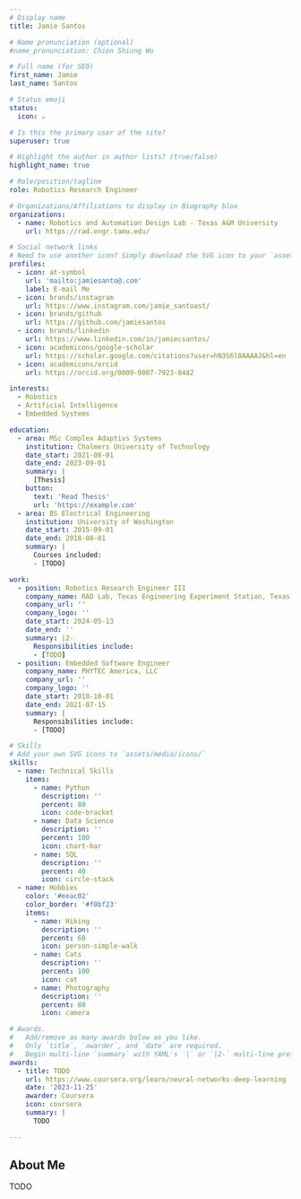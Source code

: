 ```yaml
---
# Display name
title: Jamie Santos

# Name pronunciation (optional)
#name_pronunciation: Chien Shiung Wu

# Full name (for SEO)
first_name: Jamie
last_name: Santos

# Status emoji
status:
  icon: ☕️

# Is this the primary user of the site?
superuser: true

# Highlight the author in author lists? (true/false)
highlight_name: true

# Role/position/tagline
role: Robotics Research Engineer

# Organizations/Affiliations to display in Biography blox
organizations:
  - name: Robotics and Automation Design Lab - Texas A&M University
    url: https://rad.engr.tamu.edu/

# Social network links
# Need to use another icon? Simply download the SVG icon to your `assets/media/icons/` folder.
profiles:
  - icon: at-symbol
    url: 'mailto:jamiesanto@.com'
    label: E-mail Me
  - icon: brands/instagram
    url: https://www.instagram.com/jamie_santoast/
  - icon: brands/github
    url: https://github.com/jamiesantos
  - icon: brands/linkedin
    url: https://www.linkedin.com/in/jamiecsantos/
  - icon: academicons/google-scholar
    url: https://scholar.google.com/citations?user=hN3S6l0AAAAJ&hl=en
  - icon: academicons/orcid
    url: https://orcid.org/0009-0007-7923-8482

interests:
  - Robotics
  - Artificial Intelligence
  - Embedded Systems

education:
  - area: MSc Complex Adaptivs Systems
    institution: Chalmers University of Technology
    date_start: 2021-08-01
    date_end: 2023-09-01
    summary: |
      [Thesis]
    button:
      text: 'Read Thesis'
      url: 'https://example.com'
  - area: BS Electrical Engineering
    institution: University of Washington
    date_start: 2015-09-01
    date_end: 2018-08-01
    summary: |
      Courses included:
      - [TODO]

work:
  - position: Robotics Research Engineer III
    company_name: RAD Lab, Texas Engineering Experiment Station, Texas A&M
    company_url: ''
    company_logo: ''
    date_start: 2024-05-13
    date_end: ''
    summary: |2-
      Responsibilities include:
      - [TODO]
  - position: Embedded Software Engineer
    company_name: PHYTEC America, LLC
    company_url: ''
    company_logo: ''
    date_start: 2018-10-01
    date_end: 2021-07-15
    summary: |
      Responsibilities include:
      - [TODO]

# Skills
# Add your own SVG icons to `assets/media/icons/`
skills:
  - name: Technical Skills
    items:
      - name: Python
        description: ''
        percent: 80
        icon: code-bracket
      - name: Data Science
        description: ''
        percent: 100
        icon: chart-bar
      - name: SQL
        description: ''
        percent: 40
        icon: circle-stack
  - name: Hobbies
    color: '#eeac02'
    color_border: '#f0bf23'
    items:
      - name: Hiking
        description: ''
        percent: 60
        icon: person-simple-walk
      - name: Cats
        description: ''
        percent: 100
        icon: cat
      - name: Photography
        description: ''
        percent: 80
        icon: camera

# Awards.
#   Add/remove as many awards below as you like.
#   Only `title`, `awarder`, and `date` are required.
#   Begin multi-line `summary` with YAML's `|` or `|2-` multi-line prefix and indent 2 spaces below.
awards:
  - title: TODO
    url: https://www.coursera.org/learn/neural-networks-deep-learning
    date: '2023-11-25'
    awarder: Coursera
    icon: coursera
    summary: |
      TODO

---
```


## About Me

TODO
